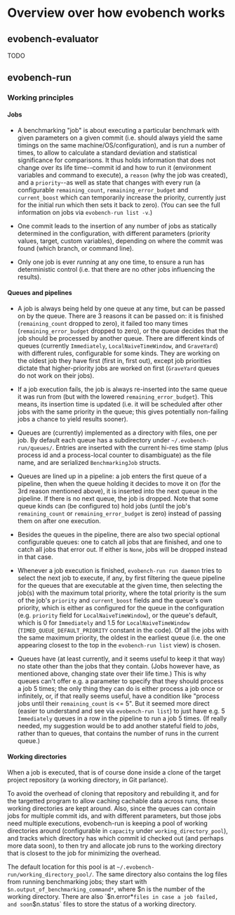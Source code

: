 # Overview over how evobench works

## evobench-evaluator

TODO

## evobench-run

### Working principles

#### Jobs

* A benchmarking "job" is about executing a particular benchmark with
  given parameters on a given commit (i.e. should always yield the
  same timings on the same machine/OS/configuration), and is run a
  number of times, to allow to calculate a standard deviation and
  statistical significance for comparisons. It thus holds information
  that does not change over its life time--commit id and how to run it
  (environment variables and command to execute), a `reason` (why the
  job was created), and a `priority`--as well as state that changes
  with every run (a configurable `remaining_count`,
  `remaining_error_budget` and `current_boost` which can temporarily
  increase the priority, currently just for the initial run which then
  sets it back to zero). (You can see the full information on jobs via
  `evobench-run list -v`.)

* One commit leads to the insertion of any number of jobs as
  statically determined in the configuration, with different
  parameters (priority values, target, custom variables), depending on
  where the commit was found (which branch, or command line).

* Only one job is ever *running* at any one time, to ensure a run has
  deterministic control (i.e. that there are no other jobs influencing
  the results).

#### Queues and pipelines

* A job is always being held by one queue at any time, but can be
  passed on by the queue. There are 3 reasons it can be passed on: it
  is finished (`remaining_count` dropped to zero), it failed too many
  times (`remaining_error_budget` dropped to zero), or the queue
  decides that the job should be processed by another queue. There are
  different kinds of queues (currently `Immediately`,
  `LocalNaiveTimeWindow`, and `GraveYard`) with different rules,
  configurable for some kinds. They are working on the oldest job they
  have first (first in, first out), except job priorities dictate that
  higher-priority jobs are worked on first (`GraveYard` queues do not
  work on their jobs).

* If a job execution fails, the job is always re-inserted into the
  same queue it was run from (but with the lowered
  `remaining_error_budget`). This means, its insertion time is updated
  (i.e. it will be scheduled after other jobs with the same priority
  in the queue; this gives potentially non-failing jobs a chance to
  yield results sooner).

* Queues are (currently) implemented as a directory with files, one
  per job. By default each queue has a subdirectory under
  `~/.evobench-run/queues/`. Entries are inserted with the current
  hi-res time stamp (plus process id and a process-local counter to
  disambiguate) as the file name, and are serialized `BenchmarkingJob`
  structs.

* Queues are lined up in a pipeline: a job enters the first queue of a
  pipeline, then when the queue holding it decides to move it on (for
  the 3rd reason mentioned above), it is inserted into the next queue
  in the pipeline. If there is no next queue, the job is dropped. Note
  that some queue kinds can (be configured to) hold jobs (until the
  job's `remaining_count` or `remaining_error_budget` is zero) instead
  of passing them on after one execution.

* Besides the queues in the pipeline, there are also two special
  optional configurable queues: one to catch all jobs that are
  finished, and one to catch all jobs that error out. If either is
  `None`, jobs will be dropped instead in that case.

* Whenever a job execution is finished, `evobench-run run daemon` tries to select
  the next job to execute, if any, by first filtering the queue pipeline
  for the queues that are executable at the given time, then selecting
  the job(s) with the maximum total priority, where the total priority
  is the sum of the job's `priority` and `current_boost` fields and
  the queue's own priority, which is either as configured for the
  queue in the configuration (e.g. `priority` field for
  `LocalNaiveTimeWindow`), or the queue's default, which is 0 for
  `Immediately` and 1.5 for `LocalNaiveTimeWindow`
  (`TIMED_QUEUE_DEFAULT_PRIORITY` constant in the code). Of all the
  jobs with the same maximum priority, the oldest in the earliest
  queue (i.e. the one appearing closest to the top in the
  `evobench-run list` view) is chosen.

* Queues have (at least currently, and it seems useful to keep it that
  way) no state other than the jobs that they contain. (Jobs however
  have, as mentioned above, changing state over their life time.)
  This is why queues can't offer e.g. a parameter to specify that they
  should process a job 5 times; the only thing they can do is either
  process a job once or infinitely, or, if that really seems useful,
  have a condition like "process jobs until their `remaining_count` is
  <= 5". But it seemed more direct (easier to understand and see via
  `evobench-run list`) to just have e.g. 5 `Immediately` queues in a
  row in the pipeline to run a job 5 times. (If really needed, my
  suggestion would be to add another stateful field to *jobs*, rather
  than to queues, that contains the number of runs in the current
  queue.)

#### Working directories

When a job is executed, that is of course done inside a clone of the
target project repository (a working directory, in Git parlance).

To avoid the overhead of cloning that repository and rebuilding it,
and for the targetted program to allow caching cachable data across
runs, those working directories are kept around. Also, since the
queues can contain jobs for multiple commit ids, and with different
parameters, but those jobs need multiple executions, evobench-run is
keeping a pool of working directories around (configurable in
`capacity` under `working_directory_pool`), and tracks which directory
has which commit id checked out (and perhaps more data soon), to then
try and allocate job runs to the working directory that is closest to
the job for minimizing the overhead.

The default location for this pool is at
`~/.evobench-run/working_directory_pool/`. The same directory also
contains the log files from running benchmarking jobs; they start with
`$n.output_of_benchmarking_command*`, where $n is the number of the
working directory. There are also `$n.error*` files in case a job
failed, and soon `$n.status` files to store the status of a working
directory.
